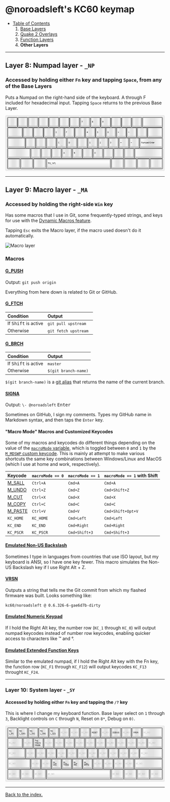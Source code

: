 # @noroadsleft's KC60 keymap

- [Table of Contents](./readme.md)
  1. [Base Layers](./readme_ch1.md)
  2. [Quake 2 Overlays](./readme_ch2.md)
  3. [Function Layers](./readme_ch3.md)
  4. **Other Layers**


----

## Layer 8: Numpad layer - `_NP`

### Accessed by holding either `Fn` key and tapping `Space`, from any of the Base Layers

Puts a Numpad on the right-hand side of the keyboard. A through F included for hexadecimal input. Tapping `Space` returns to the previous Base Layer.

![Numpad layer](https://raw.githubusercontent.com/noroadsleft/qmk_images/master/keyboards/kc60/keymaps/noroadsleft/Numpad.png)


----

## Layer 9: Macro layer - `_MA`

### Accessed by holding the right-side `Win` key

Has some macros that I use in Git, some frequently-typed strings, and keys for use with the [Dynamic Macros feature](https://docs.qmk.fm/#/feature_dynamic_macros).

Tapping `Esc` exits the Macro layer, if the macro used doesn't do it automatically.

![Macro layer](https://raw.githubusercontent.com/noroadsleft/qmk_images/master/keyboards/kc60/keymaps/noroadsleft/Macro.png)


### Macros

#### [G_PUSH](./keymap.c#L71-L75)

Output: `git push origin `

Everything from here down is related to Git or GitHub.

#### [G_FTCH](./keymap.c#L76-L85)

| Condition | Output |
| :-------- | :----- |
| If <kbd>Shift</kbd> is active | `git pull upstream ` |
| Otherwise | `git fetch upstream ` |

#### [G_BRCH](./keymap.c#L86-L95)

| Condition | Output |
| :-------- | :----- |
| If <kbd>Shift</kbd> is active | `master` |
| Otherwise | `$(git branch-name)` |

`$(git branch-name)` is a [git alias](./readme_git.md) that returns the name of the current branch.

#### [SIGNA](./keymap.c#L96-L100)

Output: `\- @noroadsleft` <kbd>Enter</kbd>

Sometimes on GitHub, I sign my comments. Types my GitHub name in Markdown syntax, and then taps the `Enter` key.

#### "Macro Mode" Macros and Customized Keycodes

Some of my macros and keycodes do different things depending on the value of the [`macroMode` variable](./keymap.c#L65), which is toggled between `0` and `1` by the [`M_MDSWP` custom keycode](./keymap.c#L238-L242). This is mainly at attempt to make various shortcuts the same key combinations between Windows/Linux and MacOS (which I use at home and work, respectively).

| Keycode                         | `macroMode == 0` | `macroMode == 1` | `macroMode == 1` with Shift  |
| :------------------------------ | :--------------- | :--------------- | :--------------------------- |
| [M_SALL](./keymap.c#L138-L146)  | `Ctrl+A`         | `Cmd+A`          | `Cmd+A`                      |
| [M_UNDO](./keymap.c#L147-L159)  | `Ctrl+Z`         | `Cmd+Z`          | `Cmd+Shift+Z`                |
| [M_CUT](./keymap.c#L160-L168)   | `Ctrl+X`         | `Cmd+X`          | `Cmd+X`                      |
| [M_COPY](./keymap.c#L169-L177)  | `Ctrl+C`         | `Cmd+C`          | `Cmd+C`                      |
| [M_PASTE](./keymap.c#L178-L190) | `Ctrl+V`         | `Cmd+V`          | `Cmd+Shift+Opt+V`            |
| `KC_HOME`                       | `KC_HOME`        | `Cmd+Left`       | `Cmd+Left`                   |
| `KC_END`                        | `KC_END`         | `Cmd+Right`      | `Cmd+Right`                  |
| `KC_PSCR`                       | `KC_PSCR`        | `Cmd+Shift+3`    | `Cmd+Shift+3`                |

#### [Emulated Non-US Backslash](./keymap.c#L218-L232)

Sometimes I type in languages from countries that use ISO layout, but my keyboard is ANSI, so I have one key fewer. This macro simulates the Non-US Backslash key if I use Right Alt + Z.

#### [VRSN](./keymap.c#L233-L237)

Outputs a string that tells me the Git commit from which my flashed firmware was built. Looks something like:

    kc60/noroadsleft @ 0.6.326-6-gae6d7b-dirty

#### [Emulated Numeric Keypad](./keymap.c#L243-L257)

If I hold the Right Alt key, the number row (`KC_1` through `KC_0`) will output numpad keycodes instead of number row keycodes, enabling quicker access to characters like ™ and °.

#### [Emulated Extended Function Keys](./keymap.c#L258-L272)

Similar to the emulated numpad, if I hold the Right Alt key with the Fn key, the function row (`KC_F1` through `KC_F12`) will output keycodes `KC_F13` throught `KC_F24`.

----

### Layer 10: System layer - `_SY`

#### Accessed by holding either `Fn` key and tapping the `/?` key

This is where I change my keyboard function. Base layer select on `1` through `3`, Backlight controls on `C` through `N`, Reset on `8*`, Debug on `0)`.

![System layer](https://raw.githubusercontent.com/noroadsleft/qmk_images/master/keyboards/kc60/keymaps/noroadsleft/System.png)


----

[Back to the index.](./)
